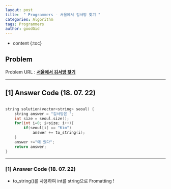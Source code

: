 ```yaml
---
layout: post
title:  " Programmers - 서울에서 김서방 찾기 "
categories: Algorithm
tags: Programmers
author: goodGid
---
```

* content
{:toc}


## Problem 
Problem URL : **[서울에서 김서방 찾기](https://programmers.co.kr/learn/courses/30/lessons/12919)**

---

## [1] Answer Code (18. 07. 22)

``` cpp

string solution(vector<string> seoul) {
    string answer = "김서방은 ";
    int size = seoul.size();
    for(int i=0; i<size; i++){
        if(seoul[i] == "Kim")
            answer += to_string(i);
    }
    answer +="에 있다";
    return answer;
}

```

---


### [1] Answer Code (18. 07. 22)

* to_string()를 사용하여 int를 string으로 Fromatting ! 